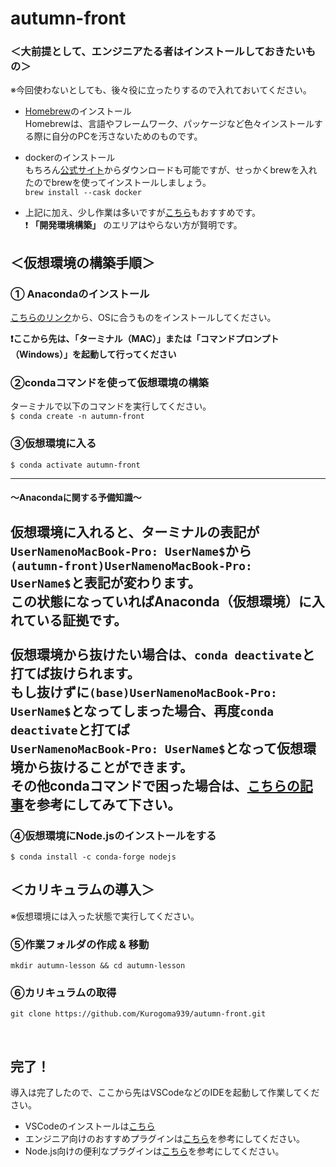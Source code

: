 # autumn-front 

### ＜大前提として、エンジニアたる者はインストールしておきたいもの＞
※今回使わないとしても、後々役に立ったりするので入れておいてください。
- [Homebrew](https://brew.sh/)のインストール<br>
  Homebrewは、言語やフレームワーク、パッケージなど色々インストールする際に自分のPCを汚さないためのものです。
- dockerのインストール<br>
  もちろん[公式サイト](https://docs.docker.com/)からダウンロードも可能ですが、せっかくbrewを入れたのでbrewを使ってインストールしましょう。<br>
  `brew install --cask docker`
  
- 上記に加え、少し作業は多いですが[こちら](https://qiita.com/newt0/items/80164665e7e83ec7a669)もおすすめです。<br>
  ❗️ **「開発環境構築」** のエリアはやらない方が賢明です。
  
## ＜仮想環境の構築手順＞

### ① Anacondaのインストール
[こちらのリンク](https://www.anaconda.com/products/individual#Downloads)から、OSに合うものをインストールしてください。

**❗️ここから先は、「ターミナル（MAC）」または「コマンドプロンプト（Windows）」を起動して行ってください**

### ②condaコマンドを使って仮想環境の構築
ターミナルで以下のコマンドを実行してください。<br>
`$ conda create -n autumn-front`

### ③仮想環境に入る
`$ conda activate autumn-front`

---

#### 〜Anacondaに関する予備知識〜
仮想環境に入れると、ターミナルの表記が
`UserNamenoMacBook-Pro: UserName$`から<br>
`(autumn-front)UserNamenoMacBook-Pro: UserName$`と表記が変わります。<br>
この状態になっていればAnaconda（仮想環境）に入れている証拠です。<br>
<br>
仮想環境から抜けたい場合は、`conda deactivate`と打てば抜けられます。<br>
もし抜けずに`(base)UserNamenoMacBook-Pro: UserName$`となってしまった場合、再度`conda deactivate`と打てば<br>
`UserNamenoMacBook-Pro: UserName$`となって仮想環境から抜けることができます。
<br>
その他condaコマンドで困った場合は、[こちらの記事](https://qiita.com/yakisobamilk/items/867dce8e53824146ce05)を参考にしてみて下さい。
---

### ④仮想環境にNode.jsのインストールをする
`$ conda install -c conda-forge nodejs`
<br>

## ＜カリキュラムの導入＞
※仮想環境には入った状態で実行してください。

### ⑤作業フォルダの作成 & 移動
`mkdir autumn-lesson && cd autumn-lesson`

### ⑥カリキュラムの取得
`git clone https://github.com/Kurogoma939/autumn-front.git`

<br>

## 完了！
導入は完了したので、ここから先はVSCodeなどのIDEを起動して作業してください。
- VSCodeのインストールは[こちら](https://code.visualstudio.com/)<br>
- エンジニア向けのおすすめプラグインは[こちら](https://qiita.com/ucan-lab/items/e85931bf8276da43cc97)を参考にしてください。
- Node.js向けの便利なプラグインは[こちら](https://crieit.net/posts/VSCode-Web)を参考にしてください。
